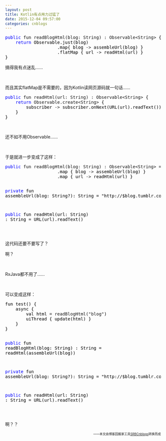 ```yaml
---
layout: post
title: Kotlin有点用力过猛了
date: 2015-12-04 09:57:00
categories: cnblogs
---
```


<div class="cnblogs_code">
<pre><span style="color: #0000ff;">public</span> fun readBlogHtml(blog: String) : Observable&lt;String&gt;<span style="color: #000000;"> {
    </span><span style="color: #0000ff;">return</span><span style="color: #000000;"> Observable.just(blog)
                    .map{ blog </span>-&gt;<span style="color: #000000;"> assembleUrl(blog) }
                    .flatMap { url </span>-&gt;<span style="color: #000000;"> readHtml(url) }
}</span></pre>
</div>
<p>搞得我有点迷乱&hellip;&hellip;</p>
<p>&nbsp;</p>
<p>而且其实flatMap是不需要的，因为Kotlin读网页源码就一句话&hellip;&hellip;</p>
<div class="cnblogs_code">
<pre><span style="color: #0000ff;">public</span> fun readHtml(url: String) : Observable&lt;String&gt;<span style="color: #000000;"> {
    </span><span style="color: #0000ff;">return</span> Observable.create&lt;String&gt;<span style="color: #000000;"> {
        subscriber </span>-&gt;<span style="color: #000000;"> subscriber.onNext(URL(url).readText()); subscriber.onCompleted()
    }
}</span></pre>
</div>
<p>&nbsp;</p>
<p>还不如不用Observable&hellip;&hellip;</p>
<p>&nbsp;</p>
<p>于是就进一步变成了这样：</p>
<div class="cnblogs_code">
<pre><span style="color: #0000ff;">public</span> fun readBlogHtml(blog: String) : Observable&lt;String&gt; =<span style="color: #000000;"> Observable.just(blog)
                    .map { blog </span>-&gt;<span style="color: #000000;"> assembleUrl(blog) }
                    .map { url </span>-&gt;<span style="color: #000000;"> readHtml(url) }

</span><span style="color: #0000ff;">private</span> fun assembleUrl(blog: String?): String = "http://$blog.tumblr.com/page/"

<span style="color: #0000ff;">public</span> fun readHtml(url: String) : String = URL(url).readText()</pre>
</div>
<p>&nbsp;</p>
<p>这代码还要不要写了？</p>
<p>啊？</p>
<p>&nbsp;</p>
<p>RxJava都不用了&hellip;&hellip;</p>
<p>&nbsp;</p>
<p>可以变成这样：</p>
<div class="cnblogs_code">
<pre><span style="color: #000000;">fun test() {
    async {
        val html </span>= readBlogHtml("blog"<span style="color: #000000;">)
        uiThread { update(html) }
    }
}

</span><span style="color: #0000ff;">public</span> fun readBlogHtml(blog: String) : String =<span style="color: #000000;"> readHtml(assembleUrl(blog))

</span><span style="color: #0000ff;">private</span> fun assembleUrl(blog: String?): String = "http://$blog.tumblr.com/page/"

<span style="color: #0000ff;">public</span> fun readHtml(url: String) : String = URL(url).readText()</pre>
</div>
<p>&nbsp;</p>
<p>啊？？</p>

<p align=right>
<font size=1>——本文由博客园搬家工具<a href="https://github.com/mlxy/SRBCnblogs">SRBCnblogs</a>转换而成
</p>